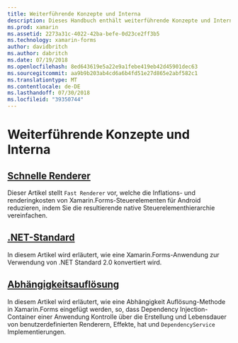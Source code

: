 ```yaml
---
title: Weiterführende Konzepte und Interna
description: Dieses Handbuch enthält weiterführende Konzepte und Interna für Xamarin.Forms. Sie enthält derzeit Artikeln über schnelle Renderer und .NET Standard.
ms.prod: xamarin
ms.assetid: 2273a31c-4022-42ba-befe-0d23ce2ff3b5
ms.technology: xamarin-forms
author: davidbritch
ms.author: dabritch
ms.date: 07/19/2018
ms.openlocfilehash: 8ed643619e5a22e9a1febe419eb42d45901dec63
ms.sourcegitcommit: aa9b9b203ab4cd6a6b4fd51e27d865e2abf582c1
ms.translationtype: MT
ms.contentlocale: de-DE
ms.lasthandoff: 07/30/2018
ms.locfileid: "39350744"
---
```

# <a name="advanced-concepts--internals"></a>Weiterführende Konzepte und Interna

## <a name="fast-renderersfast-renderersmd"></a>[Schnelle Renderer](fast-renderers.md)

Dieser Artikel stellt `Fast Renderer` vor, welche die Inflations- und renderingkosten von Xamarin.Forms-Steuerelementen für Android reduzieren, indem Sie die resultierende native Steuerelementhierarchie vereinfachen.

## <a name="net-standardnet-standardmd"></a>[.NET-Standard](net-standard.md)

In diesem Artikel wird erläutert, wie eine Xamarin.Forms-Anwendung zur Verwendung von .NET Standard 2.0 konvertiert wird.

## <a name="dependency-resolutiondependency-resolutionmd"></a>[Abhängigkeitsauflösung](dependency-resolution.md)

In diesem Artikel wird erläutert, wie eine Abhängigkeit Auflösung-Methode in Xamarin.Forms eingefügt werden, so, dass Dependency Injection-Container einer Anwendung Kontrolle über die Erstellung und Lebensdauer von benutzerdefinierten Renderern, Effekte, hat und `DependencyService` Implementierungen.
